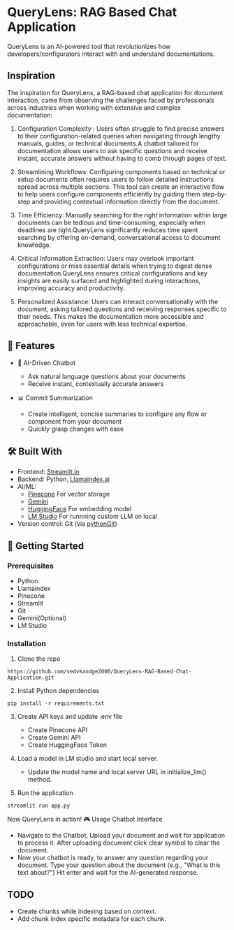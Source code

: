 # QueryLens: RAG Based Chat Application
QueryLens is an AI-powered tool that revolutionizes how developers/configurators interact with and understand documentations.

## Inspiration

The inspiration for QueryLens, a RAG-based chat application for document interaction, came from observing the challenges faced by professionals across industries when working with extensive and complex documentation:

1. Configuration Complexity : Users often struggle to find precise answers to their configuration-related queries when navigating through lengthy manuals, guides, or technical documents.A chatbot tailored for documentation allows users to ask specific questions and receive instant, accurate answers without having to comb through pages of text.

2. Streamlining Workflows: Configuring components based on technical or setup documents often requires users to follow detailed instructions spread across multiple sections. This tool can create an interactive flow to help users configure components efficiently by guiding them step-by-step and providing contextual information directly from the document.

3. Time Efficiency: Manually searching for the right information within large documents can be tedious and time-consuming, especially when deadlines are tight.QueryLens significantly reduces time spent searching by offering on-demand, conversational access to document knowledge.

4. Critical Information Extraction: Users may overlook important configurations or miss essential details when trying to digest dense documentation.QueryLens ensures critical configurations and key insights are easily surfaced and highlighted during interactions, improving accuracy and productivity.

5. Personalized Assistance: Users can interact conversationally with the document, asking tailored questions and receiving responses specific to their needs. This makes the documentation more accessible and approachable, even for users with less technical expertise.



## 🚀 Features

+ 💬 AI-Driven Chatbot
  - Ask natural language questions about your documents
  - Receive instant, contextually accurate answers

+ 📊 Commit Summarization
  - Create intelligent, concise summaries to configure any flow or component from your document
  - Quickly grasp changes with ease

## 🛠️ Built With

  - Frontend: [Streamlit.io](https://streamlit.io)
  - Backend: Python, [Llamaindex.ai](https://www.llamaindex.ai)
  - AI/ML:
    - [Pinecone](https://www.pinecone.io/) For vector storage
    - [Gemini](https://gemini.google.com)
    - [HuggingFace](https://huggingface.co) For embedding model
    - [LM Studio](https://lmstudio.ai/blog/lmstudio-v0.3.0) For runnning custom LLM on local
  - Version control: Git (via [pythonGit](https://gitpython.readthedocs.io/))
    
## 🏁 Getting Started

  ### Prerequisites

  - Python
  - Llamaindex
  - Pinecone
  - Streamlit
  - Git
  - Gemini(Optional)
  - LM Studio

  ### Installation

  1. Clone the repo
  ```
https://github.com/vedvkandge2000/QueryLens-RAG-Based-Chat-Application.git
  ```
  2. Install Python dependencies
  ```
  pip install -r requirements.txt
  ```
  3. Create API keys and update .env file
     - Create Pinecone API
     - Create Gemini API
     - Create HuggingFace Token
    
  4. Load a model in LM studio and start local server.
       - Update the model name and local server URL in initialize_llm() method.
       
  5. Run the application
  ```
  streamlit run app.py
  ```
  Now QueryLens in action! 🎮 Usage Chatbot Interface

  * Navigate to the Chatbot, Upload your document and wait for application to process it. After uploading document click clear symbol to clear the document.
  * Now your chatbot is ready, to answer any question regarding your document. Type your question about the document (e.g., "What is this text about?") Hit enter and wait for the AI-generated response.

## TODO
  - Create chunks while indexing based on context.
  - Add chunk index specific metadata for each chunk.

